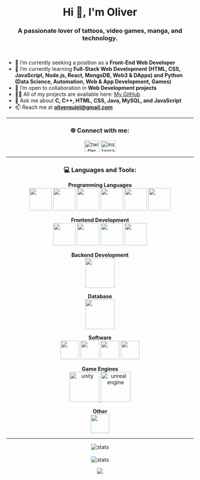<h1 align="center">Hi 👋, I'm Oliver</h1>
<h3 align="center">A passionate lover of tattoos, video games, manga, and technology.</h3>
<br>

- 🔭 I’m currently seeking a position as a **Front-End Web Developer**  
- 🌱 I’m currently learning **Full-Stack Web Development (HTML, CSS, JavaScript, Node.js, React, MongoDB, Web3 & DApps) and Python (Data Science, Automation, Web & App Development, Games)**  
- 🤝 I’m open to collaboration in **Web Development projects**  
- 👨‍💻 All of my projects are available here: [My GitHub](https://github.com/oliverisaacq?tab=repositories)  
- 💬 Ask me about **C, C++, HTML, CSS, Java, MySQL, and JavaScript**  
- 📫 Reach me at **oliverquiel@gmail.com**

---

<h3 align="center">🌐 Connect with me:</h3>
<p align="center">
<a href="https://twitter.com/malxinfluencia" target="blank"><img align="center" src="https://cdn.jsdelivr.net/gh/devicons/devicon/icons/twitter/twitter-original.svg" alt="twitter" height="30" width="40" /></a>
<a href="https://instagram.com/oliverisaacq" target="blank"><img align="center" src="https://cdn.jsdelivr.net/gh/devicons/devicon/icons/instagram/instagram-original.svg" alt="instagram" height="30" width="40" /></a>
</p>

---

<h3 align="center">💻 Languages and Tools:</h3>

<p align="center">
<strong>Programming Languages</strong><br>
<a href="https://www.cprogramming.com/"><img src="https://cdn.jsdelivr.net/gh/devicons/devicon/icons/c/c-original.svg" width="60" height="60"/></a>
<a href="https://www.w3schools.com/cpp/"><img src="https://cdn.jsdelivr.net/gh/devicons/devicon/icons/cplusplus/cplusplus-original.svg" width="60" height="60"/></a>
<a href="https://learn.microsoft.com/en-us/dotnet/csharp/"><img src="https://cdn.jsdelivr.net/gh/devicons/devicon/icons/csharp/csharp-original.svg" width="60" height="60"/></a>
<a href="https://developer.mozilla.org/en-US/docs/Web/JavaScript"><img src="https://cdn.jsdelivr.net/gh/devicons/devicon/icons/javascript/javascript-original.svg" width="60" height="60"/></a>
<a href="https://www.java.com/"><img src="https://cdn.jsdelivr.net/gh/devicons/devicon/icons/java/java-original.svg" width="60" height="60"/></a>
<a href="https://www.python.org/"><img src="https://cdn.jsdelivr.net/gh/devicons/devicon/icons/python/python-original.svg" width="60" height="60"/></a>
</p>

<p align="center">
<strong>Frontend Development</strong><br>
<a href="https://www.w3.org/html/"><img src="https://cdn.jsdelivr.net/gh/devicons/devicon/icons/html5/html5-original.svg" width="60" height="60"/></a>
<a href="https://www.w3schools.com/css/"><img src="https://cdn.jsdelivr.net/gh/devicons/devicon/icons/css3/css3-original.svg" width="60" height="60"/></a>
<a href="https://getbootstrap.com/"><img src="https://cdn.jsdelivr.net/gh/devicons/devicon/icons/bootstrap/bootstrap-original.svg" width="60" height="60"/></a>
<a href="https://react.dev/"><img src="https://cdn.jsdelivr.net/gh/devicons/devicon/icons/react/react-original.svg" width="60" height="60"/></a>
</p>

<p align="center">
<strong>Backend Development</strong><br>
<a href="https://nodejs.org/"><img src="https://cdn.jsdelivr.net/gh/devicons/devicon/icons/nodejs/nodejs-original.svg" width="80" height="80"/></a>
</p>

<p align="center">
<strong>Database</strong><br>
<a href="https://www.mysql.com/"><img src="https://cdn.jsdelivr.net/gh/devicons/devicon/icons/mysql/mysql-original.svg" width="80" height="80"/></a>
</p>

<p align="center">
<strong>Software</strong><br>
<a href="https://www.adobe.com/products/illustrator.html"><img src="https://cdn.jsdelivr.net/gh/devicons/devicon/icons/illustrator/illustrator-plain.svg" width="50" height="50"/></a>
<a href="https://www.adobe.com/products/photoshop.html"><img src="https://cdn.jsdelivr.net/gh/devicons/devicon/icons/photoshop/photoshop-plain.svg" width="50" height="50"/></a>
<a href="https://www.adobe.com/products/aftereffects.html"><img src="https://cdn.jsdelivr.net/gh/devicons/devicon/icons/aftereffects/aftereffects-original.svg" width="50" height="50"/></a>
<a href="https://www.adobe.com/products/premiere.html"><img src="https://cdn.jsdelivr.net/gh/devicons/devicon/icons/premierepro/premierepro-original.svg" width="50" height="50"/></a>
</p>

<p align="center">
<strong>Game Engines</strong><br>
<a href="https://unity.com/" target="_blank" rel="noreferrer">
  <img src="https://www.vectorlogo.zone/logos/unity3d/unity3d-icon.svg" alt="unity" width="80" height="80"/>
</a>
<a href="https://www.unrealengine.com/" target="_blank" rel="noreferrer">
  <img src="https://upload.wikimedia.org/wikipedia/commons/2/20/UE_Logo_Black_Centered.svg" alt="unreal engine" width="80" height="80"/>
</a>
</p>

<p align="center">
<strong>Other</strong><br>
<a href="https://git-scm.com/"><img src="https://cdn.jsdelivr.net/gh/devicons/devicon/icons/git/git-original.svg" width="50" height="50"/></a>
</p>

---

<p align="center">
<img src="https://github-readme-stats.vercel.app/api/top-langs?username=oliverisaacq&show_icons=true&theme=radical&locale=en&layout=compact" alt="stats"/>
<br><br>
<img src="https://github-readme-stats.vercel.app/api?username=oliverisaacq&show_icons=true&theme=radical&locale=en" alt="stats"/>
</p>

<p align="center"><img src="https://komarev.com/ghpvc/?username=oliverisaacq&label=Profile%20views&color=0e75b6&style=flat"/></p>







